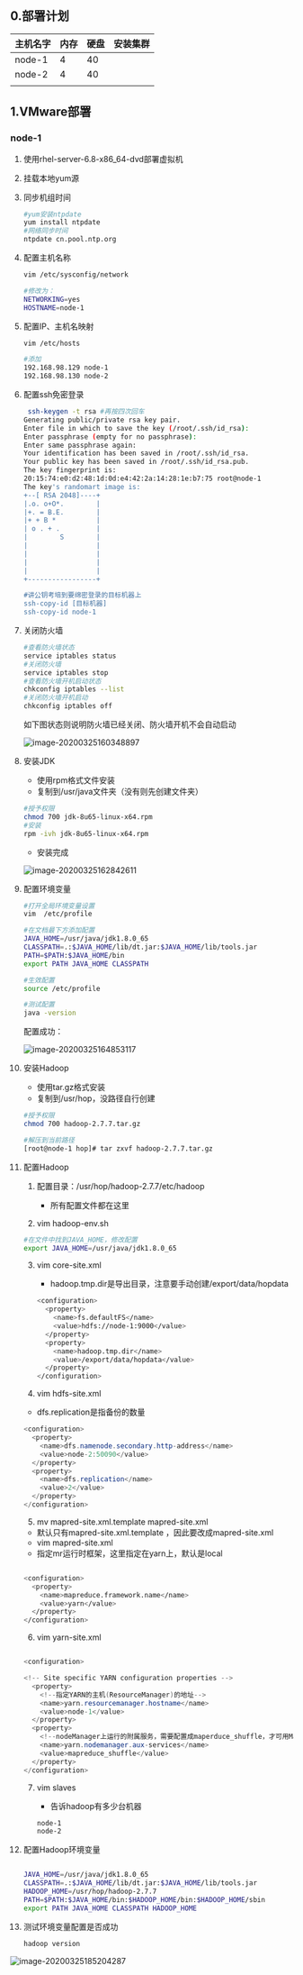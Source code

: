 ## 0.部署计划

| 主机名字 | 内存 | 硬盘 | 安装集群 |
| -------- | ---- | ---- | -------- |
| node-1   | 4    | 40   |          |
| node-2   | 4    | 40   |          |
|          |      |      |          |



## 1.VMware部署

### node-1

1. 使用rhel-server-6.8-x86_64-dvd部署虚拟机

2. 挂载本地yum源

3. 同步机组时间

   ```bash
   #yum安装ntpdate
   yum install ntpdate
   #网络同步时间
   ntpdate cn.pool.ntp.org
   ```

4. 配置主机名称

   ```bash
   vim /etc/sysconfig/network
   
   #修改为：
   NETWORKING=yes
   HOSTNAME=node-1
   ```

5. 配置IP、主机名映射

   ```bash
   vim /etc/hosts
   
   #添加
   192.168.98.129 node-1
   192.168.98.130 node-2
   ```

6. 配置ssh免密登录

   ```bash
    ssh-keygen -t rsa #再按四次回车
   Generating public/private rsa key pair.
   Enter file in which to save the key (/root/.ssh/id_rsa):
   Enter passphrase (empty for no passphrase):
   Enter same passphrase again:
   Your identification has been saved in /root/.ssh/id_rsa.
   Your public key has been saved in /root/.ssh/id_rsa.pub.
   The key fingerprint is:
   20:15:74:e0:d2:48:1d:0d:e4:42:2a:14:28:1e:b7:75 root@node-1
   The key's randomart image is:
   +--[ RSA 2048]----+
   |.o. o+O*.        |
   |+. = B.E.        |
   |+ + B *          |
   | o . + .         |
   |        S        |
   |                 |
   |                 |
   |                 |
   |                 |
   +-----------------+
   
   #讲公钥考培到要绵密登录的目标机器上
   ssh-copy-id [目标机器]
   ssh-copy-id node-1
   ```

7. 关闭防火墙

   ```bash
   #查看防火墙状态
   service iptables status
   #关闭防火墙
   service iptables stop
   #查看防火墙开机启动状态
   chkconfig iptables --list
   #关闭防火墙开机启动
   chkconfig iptables off
   ```

   如下图状态则说明防火墙已经关闭、防火墙开机不会自动启动

   ![image-20200325160348897](Untitled.assets/image-20200325160348897.png)

8. 安装JDK

   * 使用rpm格式文件安装
   * 复制到/usr/java文件夹（没有则先创建文件夹）

   ```bash
   #授予权限
   chmod 700 jdk-8u65-linux-x64.rpm
   #安装
   rpm -ivh jdk-8u65-linux-x64.rpm
   ```

   * 安装完成

   ![image-20200325162842611](Untitled.assets/image-20200325162842611.png)

9. 配置环境变量

   ```bash
   #打开全局环境变量设置
   vim  /etc/profile
   
   #在文档最下方添加配置
   JAVA_HOME=/usr/java/jdk1.8.0_65
   CLASSPATH=.:$JAVA_HOME/lib/dt.jar:$JAVA_HOME/lib/tools.jar
   PATH=$PATH:$JAVA_HOME/bin
   export PATH JAVA_HOME CLASSPATH
   
   #生效配置
   source /etc/profile
   
   #测试配置
   java -version
   ```

   配置成功：

   ![image-20200325164853117](Untitled.assets/image-20200325164853117.png)

10. 安装Hadoop

    * 使用tar.gz格式安装
    * 复制到/usr/hop，没路径自行创建

    ```bash
    #授予权限
    chmod 700 hadoop-2.7.7.tar.gz
    
    #解压到当前路径
    [root@node-1 hop]# tar zxvf hadoop-2.7.7.tar.gz
    
    ```

11. 配置Hadoop

    1. 配置目录：/usr/hop/hadoop-2.7.7/etc/hadoop

       * 所有配置文件都在这里

    2.  vim hadoop-env.sh

       ```bash
       #在文件中找到JAVA_HOME，修改配置
       export JAVA_HOME=/usr/java/jdk1.8.0_65
       ```

    3. vim core-site.xml

       * hadoop.tmp.dir是导出目录，注意要手动创建/export/data/hopdata

       ```bash
       <configuration>
         <property>
           <name>fs.defaultFS</name>
           <value>hdfs://node-1:9000</value>
         </property>
         <property>
           <name>hadoop.tmp.dir</name>
           <value>/export/data/hopdata</value>
         </property>
       </configuration>
       ```

    4.  vim hdfs-site.xml

       * dfs.replication是指备份的数量

       ```java
       <configuration>
         <property>
           <name>dfs.namenode.secondary.http-address</name>
           <value>node-2:50090</value>
         </property>
         <property>
           <name>dfs.replication</name>
           <value>2</value>
         </property>
       </configuration>
       
       ```

    5.  mv mapred-site.xml.template mapred-site.xml

       * 默认只有mapred-site.xml.template ，因此要改成mapred-site.xml
       * vim  mapred-site.xml
       * 指定mr运行时框架，这里指定在yarn上，默认是local

       ```bash
       
       <configuration>
         <property>
           <name>mapreduce.framework.name</name>
           <value>yarn</value>
         </property>
       </configuration>
       
       ```

    6.  vim yarn-site.xml

       ```java
       
       <configuration>
       
       <!-- Site specific YARN configuration properties -->
         <property>
           <!--指定YARN的主机(ResourceManager)的地址-->
           <name>yarn.resourcemanager.hostname</name>
           <value>node-1</value>
         </property>
         <property>
           <!--nodeManager上运行的附属服务，需要配置成maperduce_shuffle，才可用MapReduce程序-->
           <name>yarn.nodemanager.aux-services</name>
           <value>mapreduce_shuffle</value>
         </property>
       </configuration>
       
       ```

    7. vim slaves

       * 告诉hadoop有多少台机器

       ```bash
       node-1
       node-2
       ```

12. 配置Hadoop环境变量

    ```bash
    
    JAVA_HOME=/usr/java/jdk1.8.0_65
    CLASSPATH=.:$JAVA_HOME/lib/dt.jar:$JAVA_HOME/lib/tools.jar
    HADOOP_HOME=/usr/hop/hadoop-2.7.7
    PATH=$PATH:$JAVA_HOME/bin:$HADOOP_HOME/bin:$HADOOP_HOME/sbin
    export PATH JAVA_HOME CLASSPATH HADOOP_HOME
    
    ```

13. 测试环境变量配置是否成功

    ```bash
    hadoop version
    ```

    

![image-20200325185204287](Untitled.assets/image-20200325185204287.png)